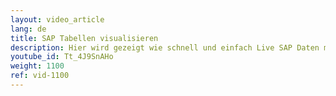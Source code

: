 ```yaml
---
layout: video_article
lang: de
title: SAP Tabellen visualisieren
description: Hier wird gezeigt wie schnell und einfach Live SAP Daten mit Hilfe von Peakboard auf einem Display angezeigt werden können.
youtube_id: Tt_4J9SnAHo
weight: 1100
ref: vid-1100
---
```

